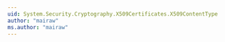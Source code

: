 ```yaml
---
uid: System.Security.Cryptography.X509Certificates.X509ContentType
author: "mairaw"
ms.author: "mairaw"
---
```

